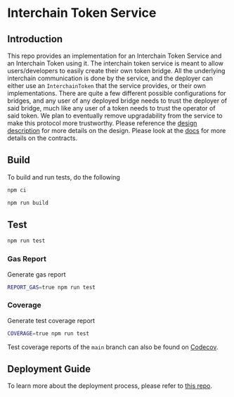 # Interchain Token Service

## Introduction

This repo provides an implementation for an Interchain Token Service and an Interchain Token using it. The interchain token service is meant to allow users/developers to easily create their own token bridge. All the underlying interchain communication is done by the service, and the deployer can either use an `InterchainToken` that the service provides, or their own implementations. There are quite a few different possible configurations for bridges, and any user of any deployed bridge needs to trust the deployer of said bridge, much like any user of a token needs to trust the operator of said token. We plan to eventually remove upgradability from the service to make this protocol more trustworthy. Please reference the [design description](./DESIGN.md) for more details on the design. Please look at the [docs](./docs/index.md) for more details on the contracts.

## Build

To build and run tests, do the following

```bash
npm ci

npm run build
```

## Test

```bash
npm run test
```

### Gas Report

Generate gas report

```bash
REPORT_GAS=true npm run test
```

### Coverage

Generate test coverage report

```bash
COVERAGE=true npm run test
```

Test coverage reports of the `main` branch can also be found on [Codecov](https://app.codecov.io/gh/axelarnetwork/interchain-token-service).

## Deployment Guide

To learn more about the deployment process, please refer to [this repo](https://github.com/axelarnetwork/axelar-contract-deployments).
